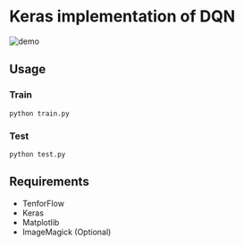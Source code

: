 # Keras implementation of DQN

![demo](https://raw.githubusercontent.com/wiki/yukiB/tf-dqn-simple/images/demo-cave.gif)

## Usage
### Train
```
python train.py
```

### Test
```
python test.py
```

## Requirements
* TenforFlow
* Keras
* Matplotlib
* ImageMagick (Optional)
